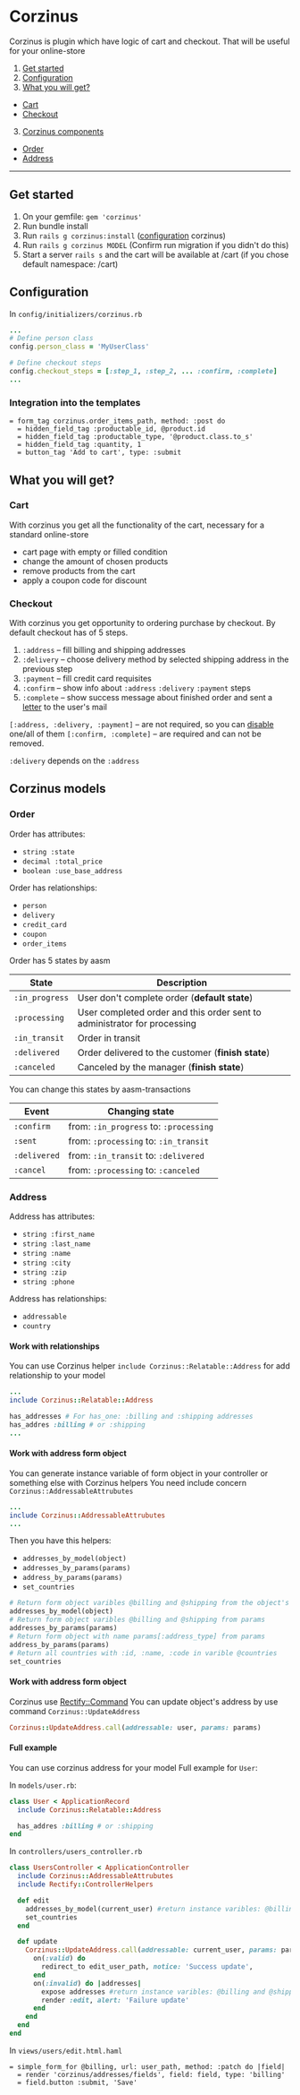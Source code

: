 # Corzinus
Corzinus is plugin which have logic of cart and checkout. That will be useful for your online-store

 1. [Get started](#get-started)
 2. [Configuration](#configuration)
 2. [What you will get?](#what-you-will-get?)
  - [Cart](#cart)
  - [Checkout](#checkout)
 3. [Corzinus components](#corzinus-components)
  - [Order](#order)
  - [Address](#address)

---

## Get started

1. On your gemfile: `gem 'corzinus'`
2. Run bundle install
3. Run `rails g corzinus:install` ([configuration](#configuration) corzinus)
4. Run `rails g corzinus MODEL` (Confirm run migration if you didn't do this)
5. Start a server `rails s` and the cart will be available at /cart (if you chose default namespace: /cart)

## Configuration
In `config/initializers/corzinus.rb`
```ruby
...
# Define person class
config.person_class = 'MyUserClass'

# Define checkout steps
config.checkout_steps = [:step_1, :step_2, ... :confirm, :complete]
...
```
### Integration into the templates
```
= form_tag corzinus.order_items_path, method: :post do
  = hidden_field_tag :productable_id, @product.id
  = hidden_field_tag :productable_type, '@product.class.to_s'
  = hidden_field_tag :quantity, 1
  = button_tag 'Add to cart', type: :submit
```

## What you will get?

### Cart

With corzinus you get all the functionality of the cart, necessary for a standard online-store

 - cart page with empty or filled condition
 - change the amount of chosen products
 - remove products from the cart
 - apply a coupon code for discount

### Checkout

With corzinus you get opportunity to ordering purchase by checkout. By default checkout has of 5 steps.

 1. `:address` – fill billing and shipping addresses
 2. `:delivery` – choose delivery method by selected shipping address in the previous step
 3. `:payment` – fill credit card requisites
 4. `:confirm` – show info about `:address` `:delivery` `:payment` steps
 5. `:complete` – show success message about finished order and sent a [letter](#order-letter) to the user's mail

`[:address, :delivery, :payment]` – are not required, so you can [disable](#disable-step) one/all of them
`[:confirm, :complete]` – are required and can not be removed.

`:delivery` depends on the `:address`


## Corzinus models

### Order

Order has attributes:
- `string :state`
- `decimal :total_price`
- `boolean :use_base_address`

Order has relationships:
- `person`
- `delivery`
- `credit_card`
- `coupon`
- `order_items`

Order has 5 states by aasm

| State          | Description                                
| -------------- | -------------------------------------------
| `:in_progress` | User don't complete order (**default state**)
| `:processing`  | User completed order and this order sent to administrator for processing
| `:in_transit`  | Order in transit
| `:delivered`   | Order delivered to the customer (**finish state**)
| `:canceled`    | Canceled by the manager (**finish state**)

You can change this states by aasm-transactions

| Event          | Changing state                                
| -------------- | -------------------------------------------
| `:confirm`     | from: `:in_progress` to: `:processing`
| `:sent`        | from: `:processing` to: `:in_transit`
| `:delivered`   | from: `:in_transit` to: `:delivered`
| `:cancel`      | from: `:processing` to: `:canceled`

### Address
Address has attributes:
- `string :first_name`
- `string :last_name`
- `string :name`
- `string :city`
- `string :zip`
- `string :phone`

Address has relationships:
- `addressable`
- `country`

#### Work with relationships
You can use Corzinus helper `include Corzinus::Relatable::Address` for add relationship to your model
```ruby
...
include Corzinus::Relatable::Address

has_addresses # For has_one: :billing and :shipping addresses
has_addres :billing # or :shipping
...
```

#### Work with address form object
You can generate instance variable of form object in your controller or something else with Corzinus helpers
You need include concern `Corzinus::AddressableAttrubutes`
```ruby
...
include Corzinus::AddressableAttrubutes
...
```
Then you have this helpers:
- `addresses_by_model(object)`
- `addresses_by_params(params)`
- `address_by_params(params)`
- `set_countries`
```ruby
# Return form object varibles @billing and @shipping from the object's attributes
addresses_by_model(object)
# Return form object varibles @billing and @shipping from params
addresses_by_params(params)
# Return form object with name params[:address_type] from params
address_by_params(params)
# Return all countries with :id, :name, :code in varible @countries
set_countries
```

#### Work with address form object
Corzinus use [Rectify::Command](https://github.com/andypike/rectify#commands)
You can update object's address by use command `Corzinus::UpdateAddress`
```ruby
Corzinus::UpdateAddress.call(addressable: user, params: params)
```

#### Full example
You can use corzinus address for your model
Full example for `User`:

In `models/user.rb`:
```ruby
class User < ApplicationRecord
  include Corzinus::Relatable::Address

  has_addres :billing # or :shipping
end
```

In `controllers/users_controller.rb`
```ruby
class UsersController < ApplicationController
  include Corzinus::AddressableAttrubutes
  include Rectify::ControllerHelpers

  def edit
    addresses_by_model(current_user) #return instance varibles: @billing and @shipping form objects
    set_countries
  end

  def update
    Corzinus::UpdateAddress.call(addressable: current_user, params: params) do
      on(:valid) do
        redirect_to edit_user_path, notice: 'Success update',
      end
      on(:invalid) do |addresses|
        expose addresses #return instance varibles: @billing and @shipping form objects
        render :edit, alert: 'Failure update'
      end
    end
  end
end
```

In `views/users/edit.html.haml`
```
= simple_form_for @billing, url: user_path, method: :patch do |field|
  = render 'corzinus/addresses/fields', field: field, type: 'billing'
  = field.button :submit, 'Save'
```

